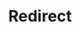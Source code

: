 ﻿---
layout: src/layouts/Redirect.astro
title: Redirect
redirect: /docs/packaging-applications/create-packages/octopus-cli
pubDate:  2023-01-01
navSearch: false
navSitemap: false
navMenu: false
---
